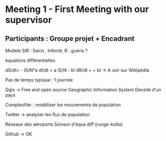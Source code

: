 # Meeting 1 - First Meeting with our supervisor
## Participants : Groupe projet + Encadrant

Modele SIR : Sains , Infecté, R : guéris ?

équations différentielles

dS/dt= - IS/N*a
dI/dt = a IS/N - bI
dR/dt = + bI
-> A voir sur Wikipédia

Pas de temps typique : 1 journée

Qgis -> Free and open source Geographic Information System
Densité d'un pays

Complexifier : modéliser les mouvements de population

Twitter -> analyser les flux de population

Réseaux des aéroports
Solveur d'équa diff (runge-kutta)

Github -> OK


